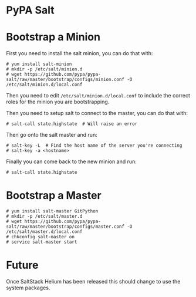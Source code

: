 PyPA Salt
=========

Bootstrap a Minion
==================

First you need to install the salt minion, you can do that with:

```console
# yum install salt-minion
# mkdir -p /etc/salt/minion.d
# wget https://github.com/pypa/pypa-salt/raw/master/bootstrap/configs/minion.conf -O /etc/salt/minion.d/local.conf
```

Then you need to edit ``/etc/salt/minion.d/local.conf`` to include the correct
roles for the minion you are bootstrapping.

Then you need to setup salt to connect to the master, you can do that with:

```console
# salt-call state.highstate  # Will raise an error
```

Then go onto the salt master and run:

```console
# salt-key -L  # Find the host name of the server you're connecting
# salt-key -a <hostname>
```

Finally you can come back to the new minion and run:

```console
# salt-call state.highstate
```


Bootstrap a Master
==================

```console
# yum install salt-master GitPython
# mkdir -p /etc/salt/master.d
# wget https://github.com/pypa/pypa-salt/raw/master/bootstrap/configs/master.conf -O /etc/salt/master.d/local.conf
# chkconfig salt-master on
# service salt-master start
```

Future
======

Once SaltStack Helium has been released this should change to use the system
packages.
